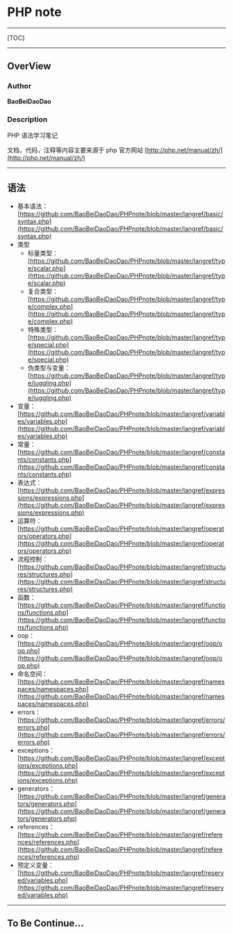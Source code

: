 # PHP note

---

[TOC]

---

## OverView

### Author

**BaoBeiDaoDao**

### Description

PHP 语法学习笔记

文档，代码，注释等内容主要来源于 php 官方网站 [http://php.net/manual/zh/](http://php.net/manual/zh/)

---

## 语法

- 基本语法： [https://github.com/BaoBeiDaoDao/PHPnote/blob/master/langref/basic/syntax.php](https://github.com/BaoBeiDaoDao/PHPnote/blob/master/langref/basic/syntax.php)
- 类型
  - 标量类型：[https://github.com/BaoBeiDaoDao/PHPnote/blob/master/langref/type/scalar.php](https://github.com/BaoBeiDaoDao/PHPnote/blob/master/langref/type/scalar.php)
  - 复合类型：[https://github.com/BaoBeiDaoDao/PHPnote/blob/master/langref/type/complex.php](https://github.com/BaoBeiDaoDao/PHPnote/blob/master/langref/type/complex.php)
  - 特殊类型：[https://github.com/BaoBeiDaoDao/PHPnote/blob/master/langref/type/special.php](https://github.com/BaoBeiDaoDao/PHPnote/blob/master/langref/type/special.php)
  - 伪类型与变量：[https://github.com/BaoBeiDaoDao/PHPnote/blob/master/langref/type/juggling.php](https://github.com/BaoBeiDaoDao/PHPnote/blob/master/langref/type/juggling.php)
- 变量：[https://github.com/BaoBeiDaoDao/PHPnote/blob/master/langref/variables/variables.php](https://github.com/BaoBeiDaoDao/PHPnote/blob/master/langref/variables/variables.php)
- 常量：[https://github.com/BaoBeiDaoDao/PHPnote/blob/master/langref/constants/constants.php](https://github.com/BaoBeiDaoDao/PHPnote/blob/master/langref/constants/constants.php)
- 表达式：[https://github.com/BaoBeiDaoDao/PHPnote/blob/master/langref/expressions/expressions.php](https://github.com/BaoBeiDaoDao/PHPnote/blob/master/langref/expressions/expressions.php)
- 运算符：[https://github.com/BaoBeiDaoDao/PHPnote/blob/master/langref/operators/operators.php](https://github.com/BaoBeiDaoDao/PHPnote/blob/master/langref/operators/operators.php)
- 流程控制：[https://github.com/BaoBeiDaoDao/PHPnote/blob/master/langref/structures/structures.php](https://github.com/BaoBeiDaoDao/PHPnote/blob/master/langref/structures/structures.php)
- 函数：[https://github.com/BaoBeiDaoDao/PHPnote/blob/master/langref/functions/functions.php](https://github.com/BaoBeiDaoDao/PHPnote/blob/master/langref/functions/functions.php)
- oop：[https://github.com/BaoBeiDaoDao/PHPnote/blob/master/langref/oop/oop.php](https://github.com/BaoBeiDaoDao/PHPnote/blob/master/langref/oop/oop.php)
- 命名空间：[https://github.com/BaoBeiDaoDao/PHPnote/blob/master/langref/namespaces/namespaces.php](https://github.com/BaoBeiDaoDao/PHPnote/blob/master/langref/namespaces/namespaces.php)
- errors：[https://github.com/BaoBeiDaoDao/PHPnote/blob/master/langref/errors/errors.php](https://github.com/BaoBeiDaoDao/PHPnote/blob/master/langref/errors/errors.php)
- exceptions：[https://github.com/BaoBeiDaoDao/PHPnote/blob/master/langref/exceptions/exceptions.php](https://github.com/BaoBeiDaoDao/PHPnote/blob/master/langref/exceptions/exceptions.php)
- generators：[https://github.com/BaoBeiDaoDao/PHPnote/blob/master/langref/generators/generators.php](https://github.com/BaoBeiDaoDao/PHPnote/blob/master/langref/generators/generators.php)
- references：[https://github.com/BaoBeiDaoDao/PHPnote/blob/master/langref/references/references.php](https://github.com/BaoBeiDaoDao/PHPnote/blob/master/langref/references/references.php)
- 预定义变量：[https://github.com/BaoBeiDaoDao/PHPnote/blob/master/langref/reserved/variables.php](https://github.com/BaoBeiDaoDao/PHPnote/blob/master/langref/reserved/variables.php)

---

## To Be Continue...

